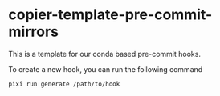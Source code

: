 # copier-template-pre-commit-mirrors

This is a template for our conda based pre-commit hooks.

To create a new hook, you can run the following command

```bash
pixi run generate /path/to/hook
```
